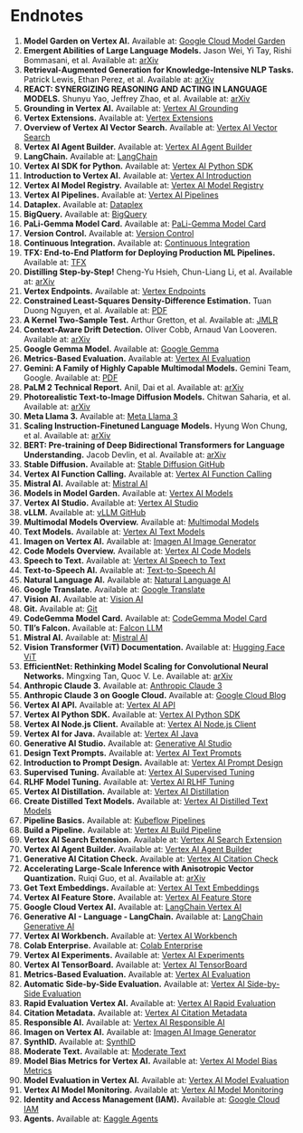 # Endnotes

1. **Model Garden on Vertex AI.** Available at: [Google Cloud Model Garden](https://cloud.google.com/model-garden)
2. **Emergent Abilities of Large Language Models.** Jason Wei, Yi Tay, Rishi Bommasani, et al. Available at: [arXiv](https://arxiv.org/pdf/2206.07682.pdf)
3. **Retrieval-Augmented Generation for Knowledge-Intensive NLP Tasks.** Patrick Lewis, Ethan Perez, et al. Available at: [arXiv](https://arxiv.org/pdf/2005.11401.pdf)
4. **REACT: SYNERGIZING REASONING AND ACTING IN LANGUAGE MODELS.** Shunyu Yao, Jeffrey Zhao, et al. Available at: [arXiv](https://arxiv.org/pdf/2210.03629.pdf)
5. **Grounding in Vertex AI.** Available at: [Vertex AI Grounding](https://cloud.google.com/vertex-ai/docs/generative-ai/grounding/ground-language-models)
6. **Vertex Extensions.** Available at: [Vertex Extensions](https://cloud.google.com/vertex-ai/docs/generative-ai/extensions/overview)
7. **Overview of Vertex AI Vector Search.** Available at: [Vertex AI Vector Search](https://cloud.google.com/vertex-ai/docs/vector-search/overview)
8. **Vertex AI Agent Builder.** Available at: [Vertex AI Agent Builder](https://cloud.google.com/generative-ai-app-builder/docs/introduction)
9. **LangChain.** Available at: [LangChain](https://www.langchain.com/)
10. **Vertex AI SDK for Python.** Available at: [Vertex AI Python SDK](https://cloud.google.com/vertex-ai/docs/python-sdk/use-vertex-ai-python-sdk)
11. **Introduction to Vertex AI.** Available at: [Vertex AI Introduction](https://cloud.google.com/vertex-ai/docs/start/introduction-unified-platform)
12. **Vertex AI Model Registry.** Available at: [Vertex AI Model Registry](https://cloud.google.com/vertex-ai/docs/model-registry/introduction)
13. **Vertex AI Pipelines.** Available at: [Vertex AI Pipelines](https://cloud.google.com/vertex-ai/docs/pipelines/introduction)
14. **Dataplex.** Available at: [Dataplex](https://cloud.google.com/dataplex)
15. **BigQuery.** Available at: [BigQuery](https://cloud.google.com/bigquery?hl=en)
16. **PaLi-Gemma Model Card.** Available at: [PaLi-Gemma Model Card](https://ai.google.dev/gemma/docs/paligemma/model-card)
17. **Version Control.** Available at: [Version Control](https://en.wikipedia.org/wiki/Version_control)
18. **Continuous Integration.** Available at: [Continuous Integration](https://wikipedia.org/wiki/Continuous_integration)
19. **TFX: End-to-End Platform for Deploying Production ML Pipelines.** Available at: [TFX](https://www.tensorflow.org/tfx)
20. **Distilling Step-by-Step!** Cheng-Yu Hsieh, Chun-Liang Li, et al. Available at: [arXiv](https://arxiv.org/pdf/2305.02301.pdf)
21. **Vertex Endpoints.** Available at: [Vertex Endpoints](https://cloud.google.com/vertex-ai/docs/predictions/using-private-endpoints)
22. **Constrained Least-Squares Density-Difference Estimation.** Tuan Duong Nguyen, et al. Available at: [PDF](https://www.ms.k.u-tokyo.ac.jp/sugi/2014/CLSDD.pdf)
23. **A Kernel Two-Sample Test.** Arthur Gretton, et al. Available at: [JMLR](https://jmlr.csail.mit.edu/papers/v13/gretton12a.html)
24. **Context-Aware Drift Detection.** Oliver Cobb, Arnaud Van Looveren. Available at: [arXiv](https://arxiv.org/pdf/2203.08644.pdf)
25. **Google Gemma Model.** Available at: [Google Gemma](https://gemini.google.com/)
26. **Metrics-Based Evaluation.** Available at: [Vertex AI Evaluation](https://cloud.google.com/vertex-ai/docs/generative-ai/models/evaluate-models)
27. **Gemini: A Family of Highly Capable Multimodal Models.** Gemini Team, Google. Available at: [PDF](https://storage.googleapis.com/deepmind-media/gemini/gemini_1_report.pdf)
28. **PaLM 2 Technical Report.** Anil, Dai et al. Available at: [arXiv](https://arxiv.org/abs/2305.10403)
29. **Photorealistic Text-to-Image Diffusion Models.** Chitwan Saharia, et al. Available at: [arXiv](https://arxiv.org/abs/2205.11487)
30. **Meta Llama 3.** Available at: [Meta Llama 3](https://llama.meta.com/llama3)
31. **Scaling Instruction-Finetuned Language Models.** Hyung Won Chung, et al. Available at: [arXiv](https://arxiv.org/abs/2210.11416)
32. **BERT: Pre-training of Deep Bidirectional Transformers for Language Understanding.** Jacob Devlin, et al. Available at: [arXiv](https://arxiv.org/abs/1810.04805)
33. **Stable Diffusion.** Available at: [Stable Diffusion GitHub](https://github.com/CompVis/stable-diffusion)
34. **Vertex AI Function Calling.** Available at: [Vertex AI Function Calling](https://cloud.google.com/vertex-ai/generative-ai/docs/multimodal/function-calling)
35. **Mistral AI.** Available at: [Mistral AI](https://mistral.ai/)
36. **Models in Model Garden.** Available at: [Vertex AI Models](https://cloud.google.com/vertex-ai/docs/start/explore-models#available-models)
37. **Vertex AI Studio.** Available at: [Vertex AI Studio](https://cloud.google.com/generative-ai-studio)
38. **vLLM.** Available at: [vLLM GitHub](https://github.com/vllm-project/vllm)
39. **Multimodal Models Overview.** Available at: [Multimodal Models](https://cloud.google.com/vertex-ai/docs/generative-ai/multimodal/overview)
40. **Text Models.** Available at: [Vertex AI Text Models](https://cloud.google.com/vertex-ai/docs/generative-ai/model-reference/text)
41. **Imagen on Vertex AI.** Available at: [Imagen AI Image Generator](https://cloud.google.com/vertex-ai/docs/generative-ai/image/overview)
42. **Code Models Overview.** Available at: [Vertex AI Code Models](https://cloud.google.com/vertex-ai/docs/generative-ai/code/code-models-overview)
43. **Speech to Text.** Available at: [Vertex AI Speech to Text](https://cloud.google.com/vertex-ai/docs/generative-ai/speech/speech-to-text)
44. **Text-to-Speech AI.** Available at: [Text-to-Speech AI](https://cloud.google.com/text-to-speech)
45. **Natural Language AI.** Available at: [Natural Language AI](https://cloud.google.com/natural-language)
46. **Google Translate.** Available at: [Google Translate](https://cloud.google.com/translate)
47. **Vision AI.** Available at: [Vision AI](https://cloud.google.com/vision)
48. **Git.** Available at: [Git](https://git-scm.com/)
49. **CodeGemma Model Card.** Available at: [CodeGemma Model Card](https://ai.google.dev/gemma/docs/codegemma/model_card)
50. **TII’s Falcon.** Available at: [Falcon LLM](https://falconllm.tii.ae/)
51. **Mistral AI.** Available at: [Mistral AI](https://mistral.ai/)
52. **Vision Transformer (ViT) Documentation.** Available at: [Hugging Face ViT](https://huggingface.co/docs/transformers/en/model_doc/vit)
53. **EfficientNet: Rethinking Model Scaling for Convolutional Neural Networks.** Mingxing Tan, Quoc V. Le. Available at: [arXiv](https://arxiv.org/abs/1905.11946)
54. **Anthropic Claude 3.** Available at: [Anthropic Claude 3](https://www.anthropic.com/news/claude-3-haiku)
55. **Anthropic Claude 3 on Google Cloud.** Available at: [Google Cloud Blog](https://cloud.google.com/blog/products/ai-machine-learning/announcing-anthropics-claude-3-models-in-google-cloud-vertex-ai)
56. **Vertex AI API.** Available at: [Vertex AI API](https://cloud.google.com/vertex-ai/docs/reference/rest)
57. **Vertex AI Python SDK.** Available at: [Vertex AI Python SDK](https://cloud.google.com/python/docs/reference/aiplatform/latest/vertexai)
58. **Vertex AI Node.js Client.** Available at: [Vertex AI Node.js Client](https://cloud.google.com/nodejs/docs/reference/aiplatform/latest/overview)
59. **Vertex AI for Java.** Available at: [Vertex AI Java](https://cloud.google.com/java/docs/reference/google-cloud-aiplatform/latest/overview)
60. **Generative AI Studio.** Available at: [Generative AI Studio](https://cloud.google.com/generative-ai-studio)
61. **Design Text Prompts.** Available at: [Vertex AI Text Prompts](https://cloud.google.com/vertex-ai/docs/generative-ai/text/text-prompts)
62. **Introduction to Prompt Design.** Available at: [Vertex AI Prompt Design](https://cloud.google.com/vertex-ai/docs/generative-ai/learn/introduction-prompt-design)
63. **Supervised Tuning.** Available at: [Vertex AI Supervised Tuning](https://cloud.google.com/vertex-ai/docs/generative-ai/models/tune-models#supervised-tuning)
64. **RLHF Model Tuning.** Available at: [Vertex AI RLHF Tuning](https://cloud.google.com/vertex-ai/generative-ai/docs/models/tune-text-models-rlhf)
65. **Vertex AI Distillation.** Available at: [Vertex AI Distillation](https://cloud.google.com/vertex-ai/generative-ai/docs/models/tune-text-models)
66. **Create Distilled Text Models.** Available at: [Vertex AI Distilled Text Models](https://cloud.google.com/vertex-ai/docs/generative-ai/models/distill-text-models)
67. **Pipeline Basics.** Available at: [Kubeflow Pipelines](https://www.kubeflow.org/docs/components/pipelines/v2/pipelines/pipeline-basics/)
68. **Build a Pipeline.** Available at: [Vertex AI Build Pipeline](https://cloud.google.com/vertex-ai/docs/pipelines/build-pipeline)
69. **Vertex AI Search Extension.** Available at: [Vertex AI Search Extension](https://cloud.google.com/vertex-ai/generative-ai/docs/extensions/vertex-ai-search)
70. **Vertex AI Agent Builder.** Available at: [Vertex AI Agent Builder](https://cloud.google.com/generative-ai-app-builder/docs/introduction)
71. **Generative AI Citation Check.** Available at: [Vertex AI Citation Check](https://cloud.google.com/vertex-ai/generative-ai/docs/learn/overview#citation_check)
72. **Accelerating Large-Scale Inference with Anisotropic Vector Quantization.** Ruiqi Guo, et al. Available at: [arXiv](https://arxiv.org/pdf/1908.10396.pdf)
73. **Get Text Embeddings.** Available at: [Vertex AI Text Embeddings](https://cloud.google.com/vertex-ai/docs/generative-ai/embeddings/get-text-embeddings)
74. **Vertex AI Feature Store.** Available at: [Vertex AI Feature Store](https://cloud.google.com/vertex-ai/docs/featurestore/latest/overview)
75. **Google Cloud Vertex AI.** Available at: [LangChain Vertex AI](https://python.langchain.com/docs/integrations/llms/google_vertex_ai_palm)
76. **Generative AI - Language - LangChain.** Available at: [LangChain Generative AI](https://github.com/GoogleCloudPlatform/generative-ai/tree/main/language/orchestration/langchain)
77. **Vertex AI Workbench.** Available at: [Vertex AI Workbench](https://cloud.google.com/vertex-ai/docs/workbench/introduction)
78. **Colab Enterprise.** Available at: [Colab Enterprise](https://cloud.google.com/colab/docs/introduction)
79. **Vertex AI Experiments.** Available at: [Vertex AI Experiments](https://cloud.google.com/vertex-ai/docs/experiments/intro-vertex-ai-experiments)
80. **Vertex AI TensorBoard.** Available at: [Vertex AI TensorBoard](https://cloud.google.com/vertex-ai/docs/experiments/tensorboard-introduction)
81. **Metrics-Based Evaluation.** Available at: [Vertex AI Evaluation](https://cloud.google.com/vertex-ai/docs/generative-ai/models/evaluate-models)
82. **Automatic Side-by-Side Evaluation.** Available at: [Vertex AI Side-by-Side Evaluation](https://cloud.google.com/vertex-ai/docs/generative-ai/models/side-by-side-eval)
83. **Rapid Evaluation Vertex AI.** Available at: [Vertex AI Rapid Evaluation](https://cloud.google.com/vertex-ai/generative-ai/docs/models/rapid-evaluation)
84. **Citation Metadata.** Available at: [Vertex AI Citation Metadata](https://cloud.google.com/vertex-ai/docs/generative-ai/learn/responsible-ai#citation_metadata)
85. **Responsible AI.** Available at: [Vertex AI Responsible AI](https://cloud.google.com/vertex-ai/docs/generative-ai/learn/responsible-ai#filters-palm-api)
86. **Imagen on Vertex AI.** Available at: [Imagen AI Image Generator](https://cloud.google.com/vertex-ai/docs/generative-ai/image/overview)
87. **SynthID.** Available at: [SynthID](https://deepmind.google/technologies/synthid/)
88. **Moderate Text.** Available at: [Moderate Text](https://cloud.google.com/natural-language/docs/moderating-text)
89. **Model Bias Metrics for Vertex AI.** Available at: [Vertex AI Model Bias Metrics](https://cloud.google.com/vertex-ai/docs/evaluation/model-bias-metrics)
90. **Model Evaluation in Vertex AI.** Available at: [Vertex AI Model Evaluation](https://cloud.google.com/vertex-ai/docs/evaluation/introduction)
91. **Vertex AI Model Monitoring.** Available at: [Vertex AI Model Monitoring](https://cloud.google.com/vertex-ai/docs/model-monitoring/overview)
92. **Identity and Access Management (IAM).** Available at: [Google Cloud IAM](https://cloud.google.com/iam/docs)
93. **Agents.** Available at: [Kaggle Agents](https://www.kaggle.com/whitepaper-agents)
